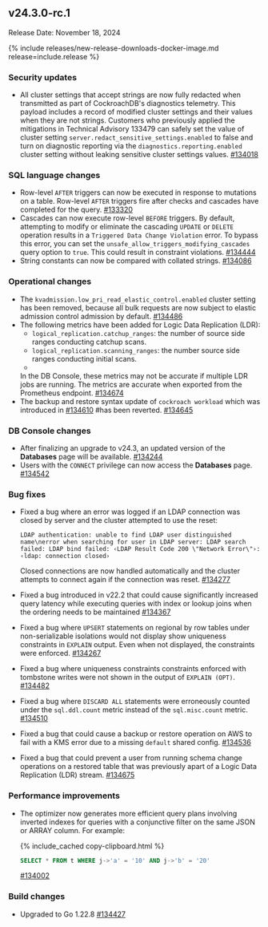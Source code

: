 ## v24.3.0-rc.1

Release Date: November 18, 2024

{% include releases/new-release-downloads-docker-image.md release=include.release %}

<h3 id="v24-3-0-rc-1-security-updates">Security updates</h3>

- All cluster settings that accept strings are now fully redacted when transmitted as part of CockroachDB's diagnostics telemetry. This payload includes a record of modified cluster settings and their values when they are not strings. Customers who previously applied the mitigations in Technical Advisory 133479 can safely set the value of cluster setting `server.redact_sensitive_settings.enabled` to false and turn on diagnostic reporting via the `diagnostics.reporting.enabled` cluster setting without leaking sensitive cluster settings values. [#134018][#134018]

<h3 id="v24-3-0-rc-1-sql-language-changes">SQL language changes</h3>

- Row-level `AFTER` triggers can now be executed in response to mutations on a table. Row-level `AFTER` triggers fire after checks and cascades have completed for the query. [#133320][#133320]
- Cascades can now execute row-level `BEFORE` triggers. By default, attempting to modify or eliminate the cascading `UPDATE` or `DELETE` operation results in a `Triggered Data Change Violation` error. To bypass this error, you can set the `unsafe_allow_triggers_modifying_cascades` query option to `true`. This could result in constraint violations. [#134444][#134444]
- String constants can now be compared with collated strings. [#134086][#134086]

<h3 id="v24-3-0-rc-1-operational-changes">Operational changes</h3>

- The `kvadmission.low_pri_read_elastic_control.enabled` cluster setting has been removed, because all bulk requests are now subject to elastic admission control admission by default. [#134486][#134486]
- The following metrics have been added for Logic Data Replication (LDR):
    - `logical_replication.catchup_ranges`: the number of source side ranges conducting catchup scans.
    - `logical_replication.scanning_ranges`: the number source side ranges conducting initial scans.
    -
    In the DB Console, these metrics may not be accurate if multiple LDR jobs are running. The metrics are accurate when exported from the Prometheus endpoint. [#134674][#134674]
- The backup and restore syntax update of `cockroach workload` which was introduced in [#134610][#134610] #has been reverted. [#134645][#134645]


<h3 id="v24-3-0-rc-1-db-console-changes">DB Console changes</h3>

- After finalizing an upgrade to v24.3, an updated version of the **Databases** page will be available. [#134244][#134244]
- Users with the `CONNECT` privilege can now access the **Databases** page. [#134542][#134542]

<h3 id="v24-3-0-rc-1-bug-fixes">Bug fixes</h3>

- Fixed a bug where an error was logged if an LDAP connection was closed by server and the cluster attempted to use the reset:

    ~~~ none
    LDAP authentication: unable to find LDAP user distinguished name\nerror when searching for user in LDAP server: LDAP search failed: LDAP bind failed: ‹LDAP Result Code 200 \"Network Error\"›: ‹ldap: connection closed›
    ~~~

    Closed connections are now handled automatically and the cluster attempts to connect again if the connection was reset. [#134277][#134277]
- Fixed a bug introduced in v22.2 that could cause significantly increased query latency while executing queries with index or lookup joins when the ordering needs to be maintained [#134367][#134367]
- Fixed a bug where `UPSERT` statements on regional by row tables under non-serializable isolations would not display show uniqueness constraints in `EXPLAIN` output. Even when not displayed, the constraints were enforced. [#134267][#134267]
- Fixed a bug where uniqueness constraints constraints enforced with tombstone writes were not shown in the output of `EXPLAIN (OPT)`. [#134482][#134482]
- Fixed a bug where `DISCARD ALL` statements were erroneously counted under the `sql.ddl.count` metric instead of the `sql.misc.count` metric. [#134510][#134510]
- Fixed a bug that could cause a backup or restore operation on AWS to fail with a KMS error due to a missing `default` shared config. [#134536][#134536]
- Fixed a bug that could prevent a user from running schema change operations on a restored table that was previously apart of a Logic Data Replication (LDR) stream. [#134675][#134675]

<h3 id="v24-3-0-rc-1-performance-improvements">Performance improvements</h3>

- The optimizer now generates more efficient query plans involving inverted indexes for queries with a conjunctive filter on the same JSON or ARRAY column. For example:

    {% include_cached copy-clipboard.html %}
    ~~~ sql
    SELECT * FROM t WHERE j->'a' = '10' AND j->'b' = '20'
    ~~~

    [#134002][#134002]

<h3 id="v24-3-0-rc-1-build-changes">Build changes</h3>

- Upgraded to Go 1.22.8 [#134427][#134427]

[#133320]: https://github.com/cockroachdb/cockroach/pull/133320
[#133997]: https://github.com/cockroachdb/cockroach/pull/133997
[#134002]: https://github.com/cockroachdb/cockroach/pull/134002
[#134018]: https://github.com/cockroachdb/cockroach/pull/134018
[#134086]: https://github.com/cockroachdb/cockroach/pull/134086
[#134089]: https://github.com/cockroachdb/cockroach/pull/134089
[#134097]: https://github.com/cockroachdb/cockroach/pull/134097
[#134244]: https://github.com/cockroachdb/cockroach/pull/134244
[#134267]: https://github.com/cockroachdb/cockroach/pull/134267
[#134277]: https://github.com/cockroachdb/cockroach/pull/134277
[#134367]: https://github.com/cockroachdb/cockroach/pull/134367
[#134427]: https://github.com/cockroachdb/cockroach/pull/134427
[#134444]: https://github.com/cockroachdb/cockroach/pull/134444
[#134448]: https://github.com/cockroachdb/cockroach/pull/134448
[#134482]: https://github.com/cockroachdb/cockroach/pull/134482
[#134486]: https://github.com/cockroachdb/cockroach/pull/134486
[#134510]: https://github.com/cockroachdb/cockroach/pull/134510
[#134536]: https://github.com/cockroachdb/cockroach/pull/134536
[#134542]: https://github.com/cockroachdb/cockroach/pull/134542
[#134645]: https://github.com/cockroachdb/cockroach/pull/134645
[#134674]: https://github.com/cockroachdb/cockroach/pull/134674
[#134675]: https://github.com/cockroachdb/cockroach/pull/134675
[#134610]: https://github.com/cockroachdb/cockroach/pull/134610
